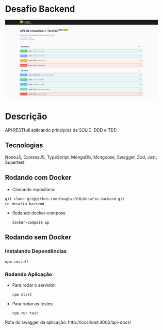 # Desafio Backend

![swagger da API](swagger-api.png)

# Descrição

API RESTfull aplicando princípios de SOLID, DDD e TDD.

## Tecnologias

NodeJS, ExpressJS, TypeScript, MongoDb, Mongoose, Swagger, Zod, Jest, Supertest

## Rodando com Docker

- Clonando repositório:

```
git clone git@github.com:DouglasD18/desafio-backend.git
cd desafio-backend
```

- Rodando docker-compose
  ```
  docker-compose up
  ```

## Rodando sem Docker

### Instalando Dependências

```bash
npm install
```

### Rodando Aplicação

- Para rodar o servidor:

  ```
  npm start
  ```

- Para rodar os testes:

  ```
  npm run test
  ```

Rota do swagger da aplicação: http://localhost:3000/api-docs/
